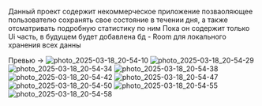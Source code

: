 Данный проект содержит некоммерческое приложение позваоляющее пользователю сохранять свое состояние в течении дня, а также отсматривать подробную статистику по ним
Пока он содержит только Ui часть, в будущем будет добавлена бд - Room для локального хранения всех данны

Превью ->
![photo_2025-03-18_20-54-10](https://github.com/user-attachments/assets/4dcc5619-094c-4c40-aa15-e33b3b8aa849)
![photo_2025-03-18_20-54-29](https://github.com/user-attachments/assets/4869edf2-bd47-4934-9828-87532dd0dd14)
![photo_2025-03-18_20-54-34](https://github.com/user-attachments/assets/5727f509-427c-4cdc-965a-214662a7a850)
![photo_2025-03-18_20-54-38](https://github.com/user-attachments/assets/cdf42181-00e6-4599-bda7-29ab6d1c7024)
![photo_2025-03-18_20-54-42](https://github.com/user-attachments/assets/eb4fdeeb-0752-4e7b-ad42-5bd0b58920db)
![photo_2025-03-18_20-54-47](https://github.com/user-attachments/assets/df1c8a1c-2c71-4320-bd23-3e4080afd614)
![photo_2025-03-18_20-54-50](https://github.com/user-attachments/assets/0a2be324-a7fa-4680-b44f-54a4d29b4be0)
![photo_2025-03-18_20-54-55](https://github.com/user-attachments/assets/c193bafd-dd2e-407e-ac33-aeb80846852e)
![photo_2025-03-18_20-54-58](https://github.com/user-attachments/assets/1aa27855-0778-497d-a413-8a2711c967f3)
